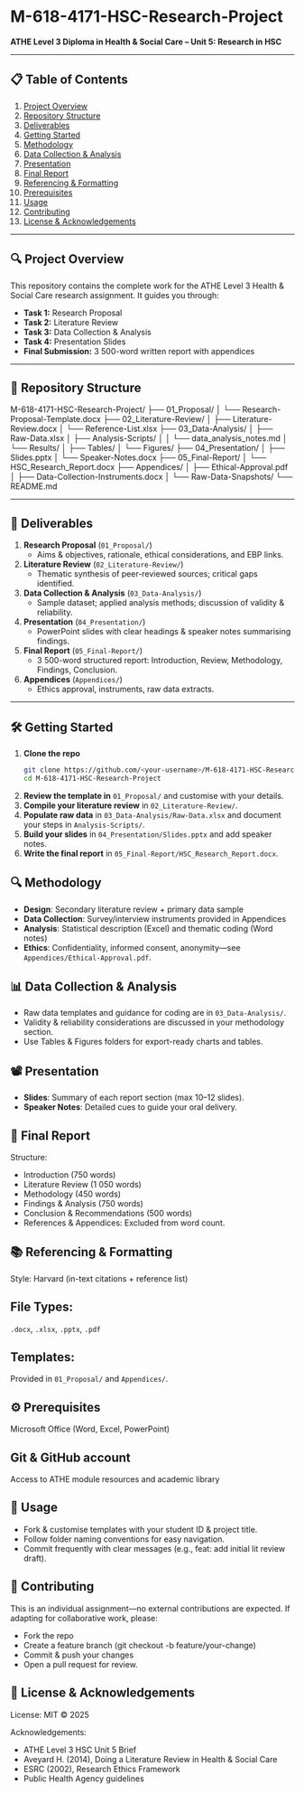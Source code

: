 # M-618-4171-HSC-Research-Project

**ATHE Level 3 Diploma in Health & Social Care – Unit 5: Research in HSC**

---

## 📋 Table of Contents

1. [Project Overview](#project-overview)  
2. [Repository Structure](#repository-structure)  
3. [Deliverables](#deliverables)  
4. [Getting Started](#getting-started)  
5. [Methodology](#methodology)  
6. [Data Collection & Analysis](#data-collection--analysis)  
7. [Presentation](#presentation)  
8. [Final Report](#final-report)  
9. [Referencing & Formatting](#referencing--formatting)  
10. [Prerequisites](#prerequisites)  
11. [Usage](#usage)  
12. [Contributing](#contributing)  
13. [License & Acknowledgements](#license--acknowledgements)  

---

## 🔍 Project Overview

This repository contains the complete work for the ATHE Level 3 Health & Social Care research assignment. It guides you through:

- **Task 1:** Research Proposal  
- **Task 2:** Literature Review  
- **Task 3:** Data Collection & Analysis  
- **Task 4:** Presentation Slides  
- **Final Submission:** 3 500-word written report with appendices  

---

## 📁 Repository Structure
M-618-4171-HSC-Research-Project/
├── 01_Proposal/
│ └── Research-Proposal-Template.docx
├── 02_Literature-Review/
│ ├── Literature-Review.docx
│ └── Reference-List.xlsx
├── 03_Data-Analysis/
│ ├── Raw-Data.xlsx
│ ├── Analysis-Scripts/
│ │ └── data_analysis_notes.md
│ └── Results/
│ ├── Tables/
│ └── Figures/
├── 04_Presentation/
│ ├── Slides.pptx
│ └── Speaker-Notes.docx
├── 05_Final-Report/
│ └── HSC_Research_Report.docx
├── Appendices/
│ ├── Ethical-Approval.pdf
│ ├── Data-Collection-Instruments.docx
│ └── Raw-Data-Snapshots/
└── README.md

---

## 📝 Deliverables

1. **Research Proposal** (`01_Proposal/`)  
   - Aims & objectives, rationale, ethical considerations, and EBP links.  
2. **Literature Review** (`02_Literature-Review/`)  
   - Thematic synthesis of peer-reviewed sources; critical gaps identified.  
3. **Data Collection & Analysis** (`03_Data-Analysis/`)  
   - Sample dataset; applied analysis methods; discussion of validity & reliability.  
4. **Presentation** (`04_Presentation/`)  
   - PowerPoint slides with clear headings & speaker notes summarising findings.  
5. **Final Report** (`05_Final-Report/`)  
   - 3 500-word structured report: Introduction, Review, Methodology, Findings, Conclusion.  
6. **Appendices** (`Appendices/`)  
   - Ethics approval, instruments, raw data extracts.

---

## 🛠 Getting Started

1. **Clone the repo**  
   ```bash
   git clone https://github.com/<your-username>/M-618-4171-HSC-Research-Project.git
   cd M-618-4171-HSC-Research-Project
   ```  
2. **Review the template in** ```01_Proposal/``` and customise with your details.
3. **Compile your literature review** in ```02_Literature-Review/```.
4. **Populate raw data** in ```03_Data-Analysis/Raw-Data.xlsx``` and document your steps in ```Analysis-Scripts/```.
5. **Build your slides** in ```04_Presentation/Slides.pptx``` and add speaker notes.
6. **Write the final report** in ```05_Final-Report/HSC_Research_Report.docx```.


## 🔍 Methodology
- **Design**: Secondary literature review + primary data sample
- **Data Collection**: Survey/interview instruments provided in Appendices
- **Analysis**: Statistical description (Excel) and thematic coding (Word notes)
- **Ethics**: Confidentiality, informed consent, anonymity—see ```Appendices/Ethical-Approval.pdf```.

## 📊 Data Collection & Analysis
- Raw data templates and guidance for coding are in ```03_Data-Analysis/```.
- Validity & reliability considerations are discussed in your methodology section.
- Use Tables & Figures folders for export-ready charts and tables.

## 📽 Presentation
- **Slides**: Summary of each report section (max 10–12 slides).
- **Speaker Notes**: Detailed cues to guide your oral delivery.

## 📄 Final Report
Structure:
- Introduction (750 words)
- Literature Review (1 050 words)
- Methodology (450 words)
- Findings & Analysis (750 words)
- Conclusion & Recommendations (500 words)
- References & Appendices: Excluded from word count.

## 📚 Referencing & Formatting
Style: Harvard (in-text citations + reference list)

## File Types: 
```.docx```, ```.xlsx```, ```.pptx```, ```.pdf```

## Templates: 
Provided in ```01_Proposal/``` and ```Appendices/```.

## ⚙️ Prerequisites
Microsoft Office (Word, Excel, PowerPoint)

## Git & GitHub account
Access to ATHE module resources and academic library

## 🚀 Usage
- Fork & customise templates with your student ID & project title.
- Follow folder naming conventions for easy navigation.
-  Commit frequently with clear messages (e.g., feat: add initial lit review draft).

## 🤝 Contributing
This is an individual assignment—no external contributions are expected. If adapting for collaborative work, please:
- Fork the repo
- Create a feature branch (git checkout -b feature/your-change)
- Commit & push your changes
- Open a pull request for review.

## 📜 License & Acknowledgements
License: MIT © 2025

Acknowledgements:
- ATHE Level 3 HSC Unit 5 Brief
- Aveyard H. (2014), Doing a Literature Review in Health & Social Care
- ESRC (2002), Research Ethics Framework
- Public Health Agency guidelines

